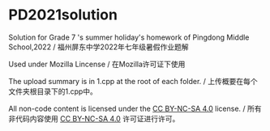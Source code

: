 # PD2021solution

Solution for Grade 7 's summer holiday's homework of Pingdong Middle School,2022 / 福州屏东中学2022年七年级暑假作业题解

Used under Mozilla Lincense / 在Mozilla许可证下使用

The upload summary is in 1.cpp at the root of each folder. / 上传概要在每个文件夹根目录下的1.cpp中。

All non-code content is licensed under the [CC BY-NC-SA 4.0](https://creativecommons.org/licenses/by-nc-sa/4.0/) license. / 所有非代码内容使用 [CC BY-NC-SA 4.0](https://creativecommons.org/licenses/by-nc-sa/4.0/) 许可证进行许可。
